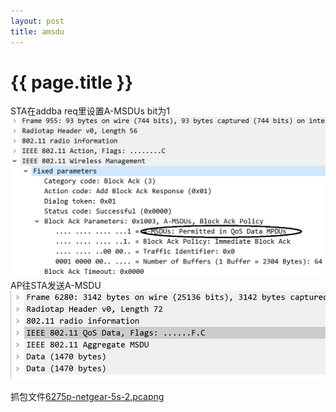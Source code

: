 ```yaml
---
layout: post
title: amsdu
---
```


{{ page.title }}
================

STA在addba req里设置A-MSDUs bit为1
![1](/images/amsdu1.png)
AP往STA发送A-MSDU
![1](/images/amsdu.png)

抓包文件[6275p-netgear-5s-2.pcapng](/files/6275p-netgear-5s-2.pcapng)


